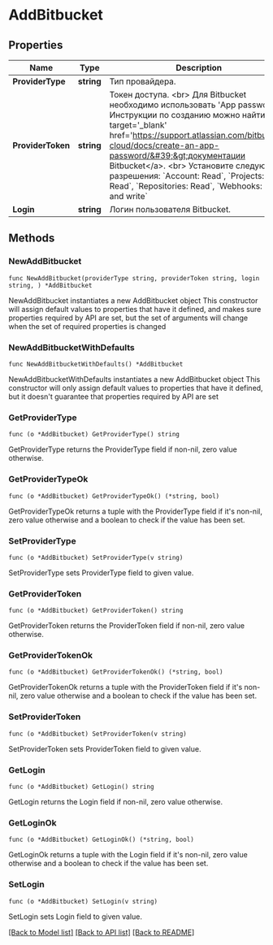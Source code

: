 # AddBitbucket

## Properties

Name | Type | Description | Notes
------------ | ------------- | ------------- | -------------
**ProviderType** | **string** | Тип провайдера. | 
**ProviderToken** | **string** | Токен доступа. &lt;br&gt; Для Bitbucket необходимо использовать &#39;App password&#39;. Инструкции по созданию можно найти в &lt;a target&#x3D;&#39;_blank&#39; href&#x3D;&#39;https://support.atlassian.com/bitbucket-cloud/docs/create-an-app-password/&#39;&gt;документации Bitbucket&lt;/a&gt;. &lt;br&gt; Установите следующие разрешения: &#x60;Account: Read&#x60;, &#x60;Projects: Read&#x60;, &#x60;Repositories: Read&#x60;, &#x60;Webhooks: Read and write&#x60; | 
**Login** | **string** | Логин пользователя Bitbucket. | 

## Methods

### NewAddBitbucket

`func NewAddBitbucket(providerType string, providerToken string, login string, ) *AddBitbucket`

NewAddBitbucket instantiates a new AddBitbucket object
This constructor will assign default values to properties that have it defined,
and makes sure properties required by API are set, but the set of arguments
will change when the set of required properties is changed

### NewAddBitbucketWithDefaults

`func NewAddBitbucketWithDefaults() *AddBitbucket`

NewAddBitbucketWithDefaults instantiates a new AddBitbucket object
This constructor will only assign default values to properties that have it defined,
but it doesn't guarantee that properties required by API are set

### GetProviderType

`func (o *AddBitbucket) GetProviderType() string`

GetProviderType returns the ProviderType field if non-nil, zero value otherwise.

### GetProviderTypeOk

`func (o *AddBitbucket) GetProviderTypeOk() (*string, bool)`

GetProviderTypeOk returns a tuple with the ProviderType field if it's non-nil, zero value otherwise
and a boolean to check if the value has been set.

### SetProviderType

`func (o *AddBitbucket) SetProviderType(v string)`

SetProviderType sets ProviderType field to given value.


### GetProviderToken

`func (o *AddBitbucket) GetProviderToken() string`

GetProviderToken returns the ProviderToken field if non-nil, zero value otherwise.

### GetProviderTokenOk

`func (o *AddBitbucket) GetProviderTokenOk() (*string, bool)`

GetProviderTokenOk returns a tuple with the ProviderToken field if it's non-nil, zero value otherwise
and a boolean to check if the value has been set.

### SetProviderToken

`func (o *AddBitbucket) SetProviderToken(v string)`

SetProviderToken sets ProviderToken field to given value.


### GetLogin

`func (o *AddBitbucket) GetLogin() string`

GetLogin returns the Login field if non-nil, zero value otherwise.

### GetLoginOk

`func (o *AddBitbucket) GetLoginOk() (*string, bool)`

GetLoginOk returns a tuple with the Login field if it's non-nil, zero value otherwise
and a boolean to check if the value has been set.

### SetLogin

`func (o *AddBitbucket) SetLogin(v string)`

SetLogin sets Login field to given value.



[[Back to Model list]](../README.md#documentation-for-models) [[Back to API list]](../README.md#documentation-for-api-endpoints) [[Back to README]](../README.md)


